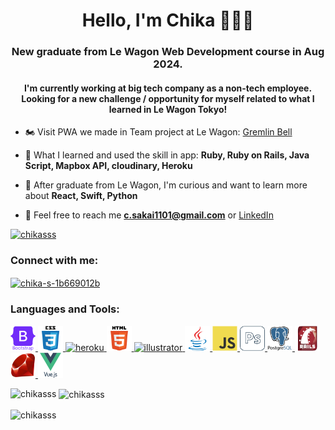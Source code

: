 <h1 align="center">Hello, I'm Chika 🙋🏻‍♀️</h1>
<h3 align="center">New graduate from Le Wagon Web Development course in Aug 2024.</h3>

<h4 align="center">
I'm currently working at big tech company as a non-tech employee.<br>
Looking for a new challenge / opportunity for myself related to what I learned in Le Wagon Tokyo! 
</h4>


- 🏍️ Visit PWA we made in Team project at Le Wagon: [Gremlin Bell](https://www.gremlin-bell.bike/)

- 🧠 What I learned and used the skill in app: **Ruby, Ruby on Rails, Java Script, Mapbox API, cloudinary, Heroku**

- 🌱 After graduate from Le Wagon, I'm curious and want to learn more about **React, Swift, Python**

- 📮 Feel free to reach me **c.sakai1101@gmail.com** or [LinkedIn](https://www.linkedin.com/in/chika-s-1b669012b/)

<p align="left"> <a href="https://github.com/ryo-ma/github-profile-trophy"><img src="https://github-profile-trophy.vercel.app/?username=chikasss" alt="chikasss" /></a> </p>

<h3 align="left">Connect with me:</h3>
<p align="left">
<a href="https://linkedin.com/in/chika-s-1b669012b" target="blank"><img align="center" src="https://raw.githubusercontent.com/rahuldkjain/github-profile-readme-generator/master/src/images/icons/Social/linked-in-alt.svg" alt="chika-s-1b669012b" height="30" width="40" /></a>
</p>

<h3 align="left">Languages and Tools:</h3>
<p align="left"> <a href="https://getbootstrap.com" target="_blank" rel="noreferrer"> <img src="https://raw.githubusercontent.com/devicons/devicon/master/icons/bootstrap/bootstrap-plain-wordmark.svg" alt="bootstrap" width="40" height="40"/> </a> <a href="https://www.w3schools.com/css/" target="_blank" rel="noreferrer"> <img src="https://raw.githubusercontent.com/devicons/devicon/master/icons/css3/css3-original-wordmark.svg" alt="css3" width="40" height="40"/> </a> <a href="https://heroku.com" target="_blank" rel="noreferrer"> <img src="https://www.vectorlogo.zone/logos/heroku/heroku-icon.svg" alt="heroku" width="40" height="40"/> </a> <a href="https://www.w3.org/html/" target="_blank" rel="noreferrer"> <img src="https://raw.githubusercontent.com/devicons/devicon/master/icons/html5/html5-original-wordmark.svg" alt="html5" width="40" height="40"/> </a> <a href="https://www.adobe.com/in/products/illustrator.html" target="_blank" rel="noreferrer"> <img src="https://www.vectorlogo.zone/logos/adobe_illustrator/adobe_illustrator-icon.svg" alt="illustrator" width="40" height="40"/> </a> <a href="https://www.java.com" target="_blank" rel="noreferrer"> <img src="https://raw.githubusercontent.com/devicons/devicon/master/icons/java/java-original.svg" alt="java" width="40" height="40"/> </a> <a href="https://developer.mozilla.org/en-US/docs/Web/JavaScript" target="_blank" rel="noreferrer"> <img src="https://raw.githubusercontent.com/devicons/devicon/master/icons/javascript/javascript-original.svg" alt="javascript" width="40" height="40"/> </a> <a href="https://www.photoshop.com/en" target="_blank" rel="noreferrer"> <img src="https://raw.githubusercontent.com/devicons/devicon/master/icons/photoshop/photoshop-line.svg" alt="photoshop" width="40" height="40"/> </a> <a href="https://www.postgresql.org" target="_blank" rel="noreferrer"> <img src="https://raw.githubusercontent.com/devicons/devicon/master/icons/postgresql/postgresql-original-wordmark.svg" alt="postgresql" width="40" height="40"/> </a> <a href="https://rubyonrails.org" target="_blank" rel="noreferrer"> <img src="https://raw.githubusercontent.com/devicons/devicon/master/icons/rails/rails-original-wordmark.svg" alt="rails" width="40" height="40"/> </a> <a href="https://www.ruby-lang.org/en/" target="_blank" rel="noreferrer"> <img src="https://raw.githubusercontent.com/devicons/devicon/master/icons/ruby/ruby-original.svg" alt="ruby" width="40" height="40"/> </a> <a href="https://vuejs.org/" target="_blank" rel="noreferrer"> <img src="https://raw.githubusercontent.com/devicons/devicon/master/icons/vuejs/vuejs-original-wordmark.svg" alt="vuejs" width="40" height="40"/> </a> </p>

<p><img align="left" src="https://github-readme-stats.vercel.app/api/top-langs?username=chikasss&show_icons=true&locale=en&layout=compact" alt="chikasss" /></p>

<p>&nbsp;<img align="center" src="https://github-readme-stats.vercel.app/api?username=chikasss&show_icons=true&locale=en" alt="chikasss" /></p>

<p><img align="center" src="https://github-readme-streak-stats.herokuapp.com/?user=chikasss&" alt="chikasss" /></p>
